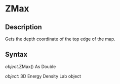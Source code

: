 # ZMax

## Description

Gets the depth coordinate of the top edge of the map.

## Syntax

*object*.ZMax\(\) As Double

*object*: 3D Energy Density Lab object